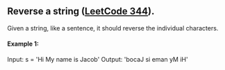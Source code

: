 ## Reverse a string ([LeetCode 344](https://leetcode.com/problems/reverse-string/)).

Given a string, like a sentence, it should reverse the individual characters.
#### Example 1:
Input: s = 'Hi My name is Jacob'
Output: 'bocaJ si eman yM iH'